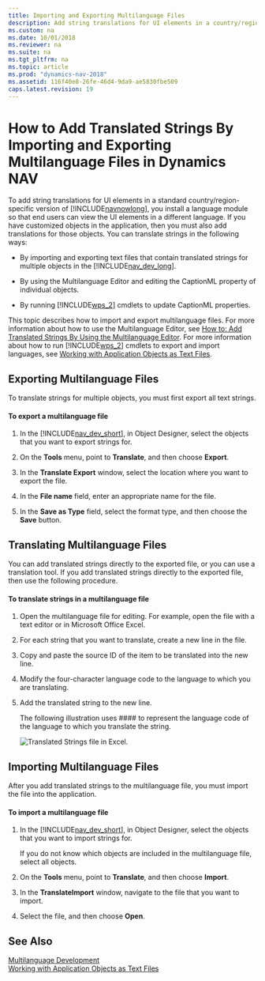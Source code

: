 ```yaml
---
title: Importing and Exporting Multilanguage Files
description: Add string translations for UI elements in a country/region-specific version, and install a language module to support viewing in different languages.
ms.custom: na
ms.date: 10/01/2018
ms.reviewer: na
ms.suite: na
ms.tgt_pltfrm: na
ms.topic: article
ms.prod: "dynamics-nav-2018"
ms.assetid: 116f40e8-26fe-46d4-9da9-ae5830fbe509
caps.latest.revision: 19
---
```

# How to Add Translated Strings By Importing and Exporting Multilanguage Files in Dynamics NAV
To add string translations for UI elements in a standard country/region-specific version of [!INCLUDE[navnowlong](includes/navnowlong_md.md)], you install a language module so that end users can view the UI elements in a different language. If you have customized objects in the application, then you must also add translations for those objects. You can translate strings in the following ways:  
  
-   By importing and exporting text files that contain translated strings for multiple objects in the [!INCLUDE[nav_dev_long](includes/nav_dev_long_md.md)].  
  
-   By using the Multilanguage Editor and editing the CaptionML property of individual objects.  
  
-   By running [!INCLUDE[wps_2](includes/wps_2_md.md)] cmdlets to update CaptionML properties.  
  
 This topic describes how to import and export multilanguage files. For more information about how to use the Multilanguage Editor, see [How to: Add Translated Strings By Using the Multilanguage Editor](How-to--Add-Translated-Strings-By-Using-the-Multilanguage-Editor.md). For more information about how to run [!INCLUDE[wps_2](includes/wps_2_md.md)] cmdlets to export and import languages, see [Working with Application Objects as Text Files](Working-with-Application-Objects-as-Text-Files.md).  
  
## Exporting Multilanguage Files  
 To translate strings for multiple objects, you must first export all text strings.  
  
#### To export a multilanguage file  
  
1.  In the [!INCLUDE[nav_dev_short](includes/nav_dev_short_md.md)], in Object Designer, select the objects that you want to export strings for.  
  
2.  On the **Tools** menu, point to **Translate**, and then choose **Export**.  
  
3.  In the **Translate Export** window, select the location where you want to export the file.  
  
4.  In the **File name** field, enter an appropriate name for the file.  
  
5.  In the **Save as Type** field, select the format type, and then choose the **Save** button.  
  
## Translating Multilanguage Files  
 You can add translated strings directly to the exported file, or you can use a translation tool. If you add translated strings directly to the exported file, then use the following procedure.  
  
#### To translate strings in a multilanguage file  
  
1.  Open the multilanguage file for editing. For example, open the file with a text editor or in Microsoft Office Excel.  
  
2.  For each string that you want to translate, create a new line in the file.  
  
3.  Copy and paste the source ID of the item to be translated into the new line.  
  
4.  Modify the four-character language code to the language to which you are translating.  
  
5.  Add the translated string to the new line.  
  
     The following illustration uses \#\#\#\# to represent the language code of the language to which you translate the string.  
  
     ![Translated Strings file in Excel.](media/NAV_PLAT_TranslatingStrings.png "NAV\_PLAT\_TranslatingStrings")  
  
## Importing Multilanguage Files  
 After you add translated strings to the multilanguage file, you must import the file into the application.  
  
#### To import a multilanguage file  
  
1.  In the [!INCLUDE[nav_dev_short](includes/nav_dev_short_md.md)], in Object Designer, select the objects that you want to import strings for.  
  
     If you do not know which objects are included in the multilanguage file, select all objects.  
  
2.  On the **Tools** menu, point to **Translate**, and then choose **Import**.  
  
3.  In the **TranslateImport** window, navigate to the file that you want to import.  
  
4.  Select the file, and then choose **Open**.  
  
## See Also  
 [Multilanguage Development](Multilanguage-Development.md)   
 [Working with Application Objects as Text Files](Working-with-Application-Objects-as-Text-Files.md)
